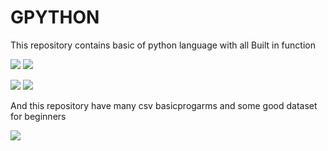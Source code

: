 # GPYTHON

This repository contains basic of python language with all Built in function 

[![](https://img.shields.io/badge/List%20Function-Methods-svg)]()   [![](https://img.shields.io/badge/Tuple--Function-Methods-red)]()

[![](https://img.shields.io/badge/Set--Function-Methods-yellow)]()  [![](https://img.shields.io/badge/Dictionary--Function-Methods-cyan)]()

And this repository have many csv basicprogarms and some good dataset for beginners

[![](https://img.shields.io/badge/-CSV%20__Projects%20-magenta)]()
